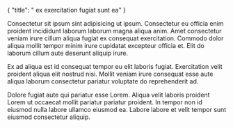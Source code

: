 {
  "title": " ex exercitation fugiat sunt ea"
}

Consectetur sit ipsum sint adipisicing ut ipsum. Consectetur eu officia enim proident incididunt laborum laborum magna aliqua anim. Amet consectetur veniam irure cillum aliqua fugiat ex consequat exercitation. Commodo dolor aliqua mollit tempor minim irure cupidatat excepteur officia et. Elit do laborum cillum aute deserunt aliquip irure.

Ex ad aliqua est id consequat tempor eu elit laboris fugiat. Exercitation velit proident aliqua elit nostrud nisi. Mollit veniam irure consequat esse aute aliqua laborum consectetur pariatur voluptate do reprehenderit ad.

Dolore fugiat aute qui pariatur esse Lorem. Aliqua velit laboris proident Lorem ut occaecat mollit pariatur pariatur proident. In tempor non id eiusmod nulla labore ullamco eiusmod ea. Labore labore et velit tempor sunt eiusmod consectetur aliquip.